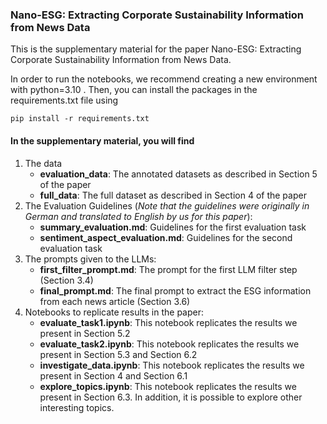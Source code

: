 ### Nano-ESG: Extracting Corporate Sustainability Information from News Data

This is the supplementary material for the paper Nano-ESG: Extracting Corporate Sustainability Information from News Data.

In order to run the notebooks, we recommend creating a new environment with python=3.10 . Then, you can install the packages in the requirements.txt file using

```
pip install -r requirements.txt
```


#### In the supplementary material, you will find

1. The data
    - **evaluation_data**: The annotated datasets as described in Section 5 of the paper
    - **full_data**: The full dataset as described in Section 4 of the paper
2. The Evaluation Guidelines (*Note that the guidelines were originally in German and translated to English by us for this paper*):
    - **summary_evaluation.md**: Guidelines for the first evaluation task
    - **sentiment_aspect_evaluation.md**: Guidelines for the second evaluation task
3. The prompts given to the LLMs:
    - **first_filter_prompt.md**: The prompt for the first LLM filter step (Section 3.4)
    - **final_prompt.md**: The final prompt to extract the ESG information from each news article (Section 3.6)
4. Notebooks to replicate results in the paper:
    - **evaluate_task1.ipynb**: This notebook replicates the results we present in Section 5.2
    - **evaluate_task2.ipynb**: This notebook replicates the results we present in Section 5.3 and Section 6.2
    - **investigate_data.ipynb**: This notebook replicates the results we present in Section 4 and Section 6.1
    - **explore_topics.ipynb**: This notebook replicates the results we present in Section 6.3. In addition, it is possible to explore other interesting topics.
